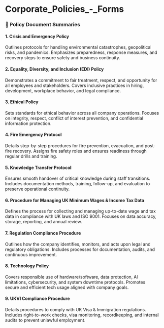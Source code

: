 # Corporate_Policies_-_Forms
### 📄 Policy Document Summaries

#### 1. **Crisis and Emergency Policy**
Outlines protocols for handling environmental catastrophes, geopolitical risks, and pandemics. Emphasizes preparedness, response measures, and recovery steps to ensure safety and business continuity.

#### 2. **Equality, Diversity, and Inclusion (EDI) Policy**
Demonstrates a commitment to fair treatment, respect, and opportunity for all employees and stakeholders. Covers inclusive practices in hiring, development, workplace behavior, and legal compliance.

#### 3. **Ethical Policy**
Sets standards for ethical behavior across all company operations. Focuses on integrity, respect, conflict of interest prevention, and confidential information protection.

#### 4. **Fire Emergency Protocol**
Details step-by-step procedures for fire prevention, evacuation, and post-fire recovery. Assigns fire safety roles and ensures readiness through regular drills and training.

#### 5. **Knowledge Transfer Protocol**
Ensures smooth handover of critical knowledge during staff transitions. Includes documentation methods, training, follow-up, and evaluation to preserve operational continuity.

#### 6. **Procedure for Managing UK Minimum Wages & Income Tax Data**
Defines the process for collecting and managing up-to-date wage and tax data in compliance with UK laws and ISO 9001. Focuses on data accuracy, storage, reporting, and annual review.

#### 7. **Regulation Compliance Procedure**
Outlines how the company identifies, monitors, and acts upon legal and regulatory obligations. Includes processes for documentation, audits, and continuous improvement.

#### 8. **Technology Policy**
Covers responsible use of hardware/software, data protection, AI limitations, cybersecurity, and system downtime protocols. Promotes secure and efficient tech usage aligned with company goals.

#### 9. **UKVI Compliance Procedure**
Details procedures to comply with UK Visa & Immigration regulations. Includes right-to-work checks, visa monitoring, recordkeeping, and internal audits to prevent unlawful employment.
